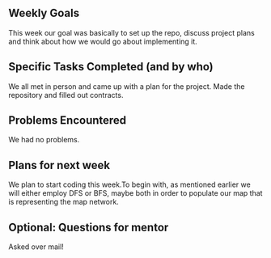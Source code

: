 
## Weekly Goals

This week our goal was basically to set up the repo, discuss project plans and think about how we would go about implementing it.

## Specific Tasks Completed (and by who)

We all met in person and came up with a plan for the project. Made the repository and filled out contracts.

## Problems Encountered 

We had no problems.

## Plans for next week

We plan to start coding this week.To begin with, as mentioned earlier we will either employ DFS or BFS, maybe both in order to populate our map that is representing the map network.

## Optional: Questions for mentor

Asked over mail!
